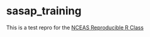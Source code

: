 # sasap_training
This is a test repro for the [NCEAS Reproducible R Class](https://nceas.github.io/sasap-training/materials/reproducible-analysis-in-r/)
